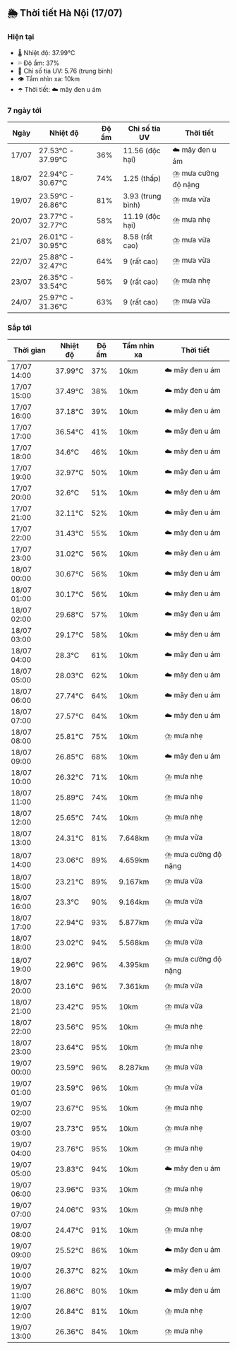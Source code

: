 ## 🌦️ Thời tiết Hà Nội (17/07)

### Hiện tại

- 🌡️ Nhiệt độ: 37.99℃
- 💦 Độ ẩm: 37%
- 🌟 Chỉ số tia UV: 5.76 (trung bình)
- 👁️ Tầm nhìn xa: 10km
- ☂️ Thời tiết: ☁️ mây đen u ám

### 7 ngày tới

| Ngày | Nhiệt độ | Độ ẩm | Chỉ số tia UV | Thời tiết |
| --- | --- | --- | --- | --- |
| 17/07 | 27.53℃ - 37.99℃ | 36% | 11.56 (độc hại) | ☁️ mây đen u ám |
| 18/07 | 22.94℃ - 30.67℃ | 74% | 1.25 (thấp) | ⛈️ mưa cường độ nặng |
| 19/07 | 23.59℃ - 26.86℃ | 81% | 3.93 (trung bình) | ⛈️ mưa vừa |
| 20/07 | 23.77℃ - 32.77℃ | 58% | 11.19 (độc hại) | ⛈️ mưa nhẹ |
| 21/07 | 26.01℃ - 30.95℃ | 68% | 8.58 (rất cao) | ⛈️ mưa vừa |
| 22/07 | 25.88℃ - 32.47℃ | 64% | 9 (rất cao) | ⛈️ mưa vừa |
| 23/07 | 26.35℃ - 33.54℃ | 56% | 9 (rất cao) | ⛈️ mưa nhẹ |
| 24/07 | 25.97℃ - 31.36℃ | 63% | 9 (rất cao) | ⛈️ mưa vừa |

### Sắp tới

| Thời gian | Nhiệt độ | Độ ẩm | Tầm nhìn xa | Thời tiết |
| --- | --- | --- | --- | --- |
| 17/07 14:00 | 37.99℃ | 37% | 10km | ☁️ mây đen u ám |
| 17/07 15:00 | 37.49℃ | 38% | 10km | ☁️ mây đen u ám |
| 17/07 16:00 | 37.18℃ | 39% | 10km | ☁️ mây đen u ám |
| 17/07 17:00 | 36.54℃ | 41% | 10km | ☁️ mây đen u ám |
| 17/07 18:00 | 34.6℃ | 46% | 10km | ☁️ mây đen u ám |
| 17/07 19:00 | 32.97℃ | 50% | 10km | ☁️ mây đen u ám |
| 17/07 20:00 | 32.6℃ | 51% | 10km | ☁️ mây đen u ám |
| 17/07 21:00 | 32.11℃ | 52% | 10km | ☁️ mây đen u ám |
| 17/07 22:00 | 31.43℃ | 55% | 10km | ☁️ mây đen u ám |
| 17/07 23:00 | 31.02℃ | 56% | 10km | ☁️ mây đen u ám |
| 18/07 00:00 | 30.67℃ | 56% | 10km | ☁️ mây đen u ám |
| 18/07 01:00 | 30.17℃ | 56% | 10km | ☁️ mây đen u ám |
| 18/07 02:00 | 29.68℃ | 57% | 10km | ☁️ mây đen u ám |
| 18/07 03:00 | 29.17℃ | 58% | 10km | ☁️ mây đen u ám |
| 18/07 04:00 | 28.3℃ | 61% | 10km | ☁️ mây đen u ám |
| 18/07 05:00 | 28.03℃ | 62% | 10km | ☁️ mây đen u ám |
| 18/07 06:00 | 27.74℃ | 64% | 10km | ☁️ mây đen u ám |
| 18/07 07:00 | 27.57℃ | 64% | 10km | ☁️ mây đen u ám |
| 18/07 08:00 | 25.81℃ | 75% | 10km | ⛈️ mưa nhẹ |
| 18/07 09:00 | 26.85℃ | 68% | 10km | ☁️ mây đen u ám |
| 18/07 10:00 | 26.32℃ | 71% | 10km | ⛈️ mưa nhẹ |
| 18/07 11:00 | 25.89℃ | 74% | 10km | ⛈️ mưa nhẹ |
| 18/07 12:00 | 25.65℃ | 74% | 10km | ⛈️ mưa nhẹ |
| 18/07 13:00 | 24.31℃ | 81% | 7.648km | ⛈️ mưa vừa |
| 18/07 14:00 | 23.06℃ | 89% | 4.659km | ⛈️ mưa cường độ nặng |
| 18/07 15:00 | 23.21℃ | 89% | 9.167km | ⛈️ mưa vừa |
| 18/07 16:00 | 23.3℃ | 90% | 9.164km | ⛈️ mưa vừa |
| 18/07 17:00 | 22.94℃ | 93% | 5.877km | ⛈️ mưa vừa |
| 18/07 18:00 | 23.02℃ | 94% | 5.568km | ⛈️ mưa vừa |
| 18/07 19:00 | 22.96℃ | 96% | 4.395km | ⛈️ mưa cường độ nặng |
| 18/07 20:00 | 23.16℃ | 96% | 7.361km | ⛈️ mưa vừa |
| 18/07 21:00 | 23.42℃ | 95% | 10km | ⛈️ mưa vừa |
| 18/07 22:00 | 23.56℃ | 95% | 10km | ⛈️ mưa nhẹ |
| 18/07 23:00 | 23.64℃ | 95% | 10km | ⛈️ mưa nhẹ |
| 19/07 00:00 | 23.59℃ | 96% | 8.287km | ⛈️ mưa vừa |
| 19/07 01:00 | 23.59℃ | 96% | 10km | ⛈️ mưa vừa |
| 19/07 02:00 | 23.67℃ | 95% | 10km | ⛈️ mưa nhẹ |
| 19/07 03:00 | 23.73℃ | 95% | 10km | ⛈️ mưa nhẹ |
| 19/07 04:00 | 23.76℃ | 95% | 10km | ⛈️ mưa nhẹ |
| 19/07 05:00 | 23.83℃ | 94% | 10km | ☁️ mây đen u ám |
| 19/07 06:00 | 23.96℃ | 93% | 10km | ⛈️ mưa nhẹ |
| 19/07 07:00 | 24.06℃ | 93% | 10km | ⛈️ mưa nhẹ |
| 19/07 08:00 | 24.47℃ | 91% | 10km | ⛈️ mưa nhẹ |
| 19/07 09:00 | 25.52℃ | 86% | 10km | ☁️ mây đen u ám |
| 19/07 10:00 | 26.37℃ | 82% | 10km | ☁️ mây đen u ám |
| 19/07 11:00 | 26.86℃ | 80% | 10km | ☁️ mây đen u ám |
| 19/07 12:00 | 26.84℃ | 81% | 10km | ⛈️ mưa nhẹ |
| 19/07 13:00 | 26.36℃ | 84% | 10km | ⛈️ mưa nhẹ |

